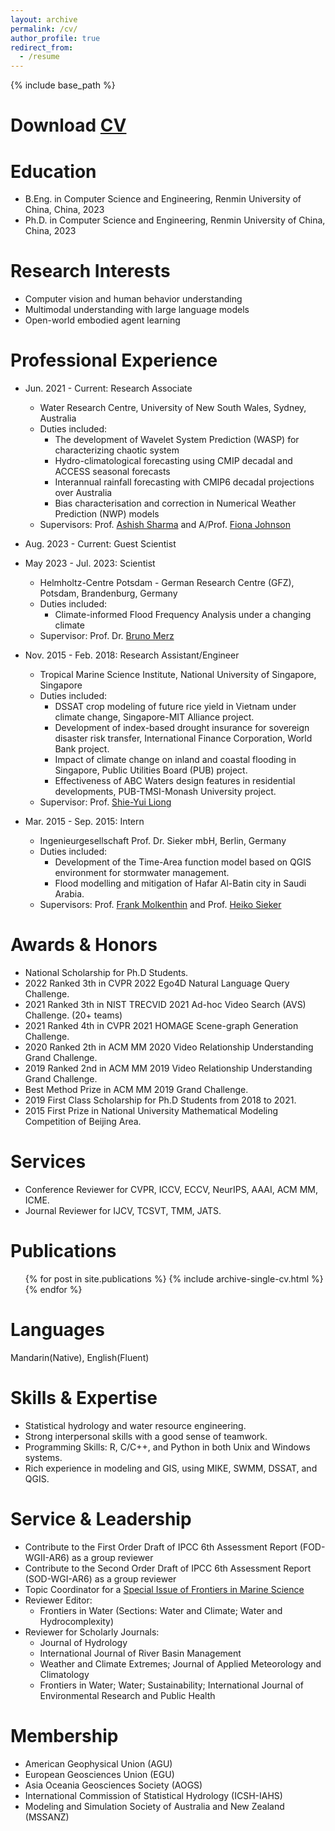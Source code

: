 ```yaml
---
layout: archive
permalink: /cv/
author_profile: true
redirect_from:
  - /resume
---
```


{% include base_path %}

Download [CV](http://zhengsipeng.github.io/files/cv_zsp_eng.pdf)
======

Education
======
* B.Eng. in Computer Science and Engineering, Renmin University of China, China, 2023
* Ph.D. in Computer Science and Engineering, Renmin University of China, China, 2023

Research Interests
======
* Computer vision and human behavior understanding
* Multimodal understanding with large language models
* Open-world embodied agent learning


Professional Experience
======
* Jun. 2021 - Current: Research Associate
  * Water Research Centre, University of New South Wales, Sydney, Australia
  * Duties included: 
	+ The development of Wavelet System Prediction (WASP) for characterizing chaotic system
    + Hydro-climatological forecasting using CMIP decadal and ACCESS seasonal forecasts
    + Interannual rainfall forecasting with CMIP6 decadal projections over Australia
    + Bias characterisation and correction in Numerical Weather Prediction (NWP) models
  * Supervisors: Prof. [Ashish Sharma](https://scholar.google.com.au/citations?user=C_9ndbcAAAAJ&hl=en) and A/Prof. [Fiona Johnson](https://scholar.google.com.au/citations?user=PYu5v4YAAAAJ&hl=en)

* Aug. 2023 - Current: Guest Scientist
* May 2023 - Jul. 2023: Scientist
  * Helmholtz-Centre Potsdam - German Research Centre (GFZ), Potsdam, Brandenburg, Germany
  * Duties included: 
	+ Climate-informed Flood Frequency Analysis under a changing climate
  * Supervisor: Prof. Dr. [Bruno Merz](https://www.gfz-potsdam.de/en/staff/bruno.merz/sec44)

* Nov. 2015 - Feb. 2018: Research Assistant/Engineer
  * Tropical Marine Science Institute, National University of Singapore, Singapore
  * Duties included: 
	+ DSSAT crop modeling of future rice yield in Vietnam under climate change, Singapore-MIT Alliance project.
	+ Development of index-based drought insurance for sovereign disaster risk transfer, International Finance Corporation, World Bank project. 
	+ Impact of climate change on inland and coastal flooding in Singapore, Public Utilities Board (PUB) project.
	+ Effectiveness of ABC Waters design features in residential developments, PUB-TMSI-Monash University project.
  * Supervisor: Prof. [Shie-Yui Liong](https://scholar.google.com.au/citations?user=PvpaEVUAAAAJ&hl=en)

* Mar. 2015 - Sep. 2015: Intern
  * Ingenieurgesellschaft Prof. Dr. Sieker mbH, Berlin, Germany
  * Duties included:
    + Development of the Time-Area function model based on QGIS environment for stormwater management.
    + Flood modelling and mitigation of Hafar Al-Batin city in Saudi Arabia.   
  * Supervisors: Prof. [Frank Molkenthin](https://www.b-tu.de/fg-hydrologie/team/mitarbeiter/apl-prof-frank-molkenthin) and Prof. [Heiko Sieker](https://www.sieker.de/aktuelles/news/heiko-sieker-honorarprofessor-an-der-tu-berlin-143.html?no_cache=1)

Awards & Honors
======
* National Scholarship for Ph.D Students.
* 2022 Ranked 3th in CVPR 2022 Ego4D Natural Language Query Challenge.
* 2021 Ranked 3th in NIST TRECVID 2021 Ad-hoc Video Search (AVS) Challenge. (20+ teams)
* 2021 Ranked 4th in CVPR 2021 HOMAGE Scene-graph Generation Challenge.
* 2020 Ranked 2th in ACM MM 2020 Video Relationship Understanding Grand Challenge.
* 2019 Ranked 2nd in ACM MM 2019 Video Relationship Understanding Grand Challenge.
* Best Method Prize in ACM MM 2019 Grand Challenge.
* 2019 First Class Scholarship for Ph.D Students from 2018 to 2021.
* 2015 First Prize in National University Mathematical Modeling Competition of Beijing Area.

Services
======
* Conference Reviewer for CVPR, ICCV, ECCV, NeurIPS, AAAI, ACM MM, ICME.
* Journal Reviewer for IJCV, TCSVT, TMM, JATS.

Publications
======
  <ul>{% for post in site.publications %}
    {% include archive-single-cv.html %}
  {% endfor %}</ul>
 
  
Languages
======
Mandarin(Native), English(Fluent)


Skills & Expertise 
======
* Statistical hydrology and water resource engineering.
* Strong interpersonal skills with a good sense of teamwork. 
* Programming Skills: R, C/C++, and Python in both Unix and Windows systems.
* Rich experience in modeling and GIS, using MIKE, SWMM, DSSAT, and QGIS.

Service & Leadership
======
* Contribute to the First Order Draft of IPCC 6th Assessment Report (FOD-WGII-AR6) as a group reviewer
* Contribute to the Second Order Draft of IPCC 6th Assessment Report (SOD-WGI-AR6) as a group reviewer
* Topic Coordinator for a [Special Issue of Frontiers in Marine Science](https://www.frontiersin.org/research-topics/46827/toxicological-endpoints-and-bioavailability-of-emerging-contaminants-and-their-impacts-on-marine-nut)
* Reviewer Editor: 
  + Frontiers in Water (Sections: Water and Climate; Water and Hydrocomplexity)
* Reviewer for Scholarly Journals: 
  + Journal of Hydrology
  + International Journal of River Basin Management 
  + Weather and Climate Extremes; Journal of Applied Meteorology and Climatology
  + Frontiers in Water; Water; Sustainability; International Journal of Environmental Research and Public Health

Membership
======
* American Geophysical Union (AGU)
* European Geosciences Union (EGU) 
* Asia Oceania Geosciences Society (AOGS)
* International Commission of Statistical Hydrology (ICSH-IAHS)
* Modeling and Simulation Society of Australia and New Zealand (MSSANZ)
